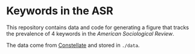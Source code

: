 
# Keywords in the ASR

This repository contains data and code for generating a figure that tracks the prevalence of 4 keywords in the *American Sociological Review*.

The data come from [Constellate](https://constellate.org/) and stored in `./data`.